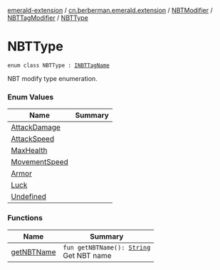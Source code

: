 [emerald-extension](../../../../index.md) / [cn.berberman.emerald.extension](../../../index.md) / [NBTModifier](../../index.md) / [NBTTagModifier](../index.md) / [NBTType](.)

# NBTType

`enum class NBTType : `[`INBTTagName`](../-i-n-b-t-tag-name/index.md)

NBT modify type enumeration.

### Enum Values

| Name | Summary |
|---|---|
| [AttackDamage](-attack-damage.md) |  |
| [AttackSpeed](-attack-speed.md) |  |
| [MaxHealth](-max-health.md) |  |
| [MovementSpeed](-movement-speed.md) |  |
| [Armor](-armor.md) |  |
| [Luck](-luck.md) |  |
| [Undefined](-undefined.md) |  |

### Functions

| Name | Summary |
|---|---|
| [getNBTName](get-n-b-t-name.md) | `fun getNBTName(): `[`String`](https://kotlinlang.org/api/latest/jvm/stdlib/kotlin/-string/index.html)<br>Get NBT name |

